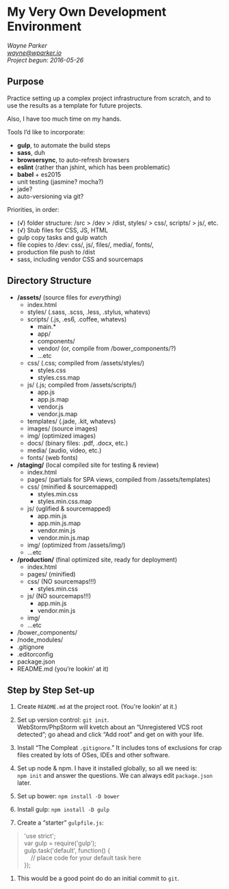 My Very Own Development Environment
==============================================

*Wayne Parker  
<wayne@wparker.io>  
Project begun: 2016-05-26*

Purpose
------------

Practice setting up a complex project infrastructure from scratch, and to use the results as a template for future projects.

Also, I have too much time on my hands.

Tools I’d like to incorporate:

* **gulp**, to automate the build steps
* **sass**, duh
* **browsersync**, to auto-refresh browsers
* **eslint** (rather than jshint, which has been problematic)
* **babel** + es2015
* unit testing (jasmine? mocha?)
* jade?
* auto-versioning via git?

Priorities, in order:

* (√) folder structure: /src > /dev > /dist, styles/ > css/, scripts/ > js/, etc.
* (√) Stub files for CSS, JS, HTML
* gulp copy tasks and gulp watch
* file copies to /dev: css/, js/, files/, media/, fonts/, 
* production file push to /dist
* sass, including vendor CSS and sourcemaps


Directory Structure
-------------------

- **/assets/**		(source files for *everything*)  
	- index.html
	- styles/ 	(.sass, .scss, .less, .stylus, whatevs)
	- scripts/	(.js, .es6, .coffee, whatevs)
		- main.*	
		- app/
		- components/
		- vendor/	(or, compile from /bower_components/?)
		- …etc
	- css/			(.css; compiled from /assets/styles/)
		- styles.css
		- styles.css.map
	- js/			(.js; compiled from /assets/scripts/)
		- app.js
		- app.js.map
		- vendor.js
		- vendor.js.map
	- templates/	(.jade, .kit, whatevs)
	- images/		(source images)
	- img/			(optimized images)
	- docs/		(binary files: .pdf, .docx, etc.)
	- media/		(audio, video, etc.)
	- fonts/		(web fonts)
- **/staging/**		(local compiled site for testing & review)
	- index.html
	- pages/		(partials for SPA views, compiled from /assets/templates)
	- css/			(minified & sourcemapped)
		- styles.min.css
		- styles.min.css.map
	- js/			(uglified & sourcemapped)
		- app.min.js
		- app.min.js.map
		- vendor.min.js
		- vendor.min.js.map
	- img/			(optimized from /assets/img/)
	- …etc
- **/production/**	(final optimized site, ready for deployment)
	- index.html
	- pages/		(minified)
	- css/			(NO sourcemaps!!!)
		- styles.min.css
	- js/			(NO sourcemaps!!!)
		- app.min.js
		- vendor.min.js
	- img/
	- …etc
- /bower_components/
- /node_modules/
- .gitignore
- .editorconfig
- package.json
- README.md (you’re lookin’ at it)


Step by Step Set-up
-------------------

1. Create `README.md` at the project root. (You're lookin’ at it.)

1. Set up version control: `git init`.  
   WebStorm/PhpStorm will kvetch about an “Unregistered VCS root detected”; go ahead and click “Add root” and get on with your life.

1. Install “The Compleat `.gitignore`.”  It includes tons of exclusions for crap files created by lots of OSes, IDEs and other software.

1. Set up node & npm. I have it installed globally, so all we need is:  
   `npm init` and answer the questions. We can always edit `package.json` later.
   
1. Set up bower: `npm install -D bower`
      
1. Install gulp: `npm install -D gulp`

1. Create a “starter” `gulpfile.js`:  
> 'use strict';  
> var gulp = require('gulp');  
> gulp.task('default', function() {  
>     // place code for your default task here  
> });

1. This would be a good point do do an initial commit to `git`.

